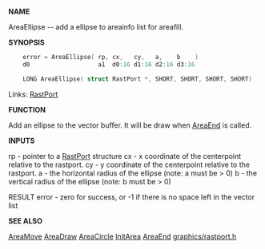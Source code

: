 
**NAME**

AreaEllipse -- add a ellipse to areainfo list for areafill.


**SYNOPSIS**

```c
    error = AreaEllipse( rp, cx,   cy,   a,    b    )
    d0                   a1  d0:16 d1:16 d2:16 d3:16

    LONG AreaEllipse( struct RastPort *, SHORT, SHORT, SHORT, SHORT)

```
Links: [RastPort](_00AF.md) 

**FUNCTION**

Add an ellipse to the vector buffer. It will be draw when [AreaEnd](AreaEnd.md) is
called.

**INPUTS**

rp - pointer to a [RastPort](_00AF.md) structure
cx - x coordinate of the centerpoint relative to the rastport.
cy - y coordinate of the centerpoint relative to the rastport.
a  - the horizontal radius of the ellipse (note: a must be &#062; 0)
b  - the vertical radius of the ellipse (note: b must be &#062; 0)

RESULT
error - zero for success, or -1 if there is no space left in the
vector list

**SEE ALSO**

[AreaMove](AreaMove.md) [AreaDraw](AreaDraw.md) [AreaCircle](AreaCircle.md) [InitArea](InitArea.md) [AreaEnd](AreaEnd.md)
[graphics/rastport.h](_00AF.md)
